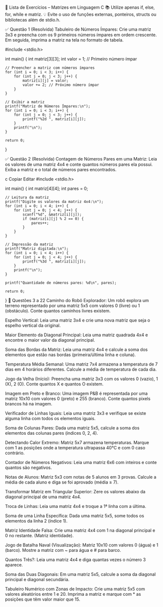 🌿 Lista de Exercícios – Matrizes em Linguagem C
📚 Utilize apenas if, else, for, while e matriz.
💡 Evite o uso de funções externas, ponteiros, structs ou bibliotecas além de stdio.h.

✅ Questão 1 (Resolvida)
Tabuleiro de Números Ímpares:
Crie uma matriz 3x3 e preencha com os 9 primeiros números ímpares em ordem crescente. Em seguida, imprima a matriz na tela no formato de tabela.

#include <stdio.h>

int main() {
    int matriz[3][3];
    int valor = 1; // Primeiro número ímpar

    // Preencher a matriz com números ímpares
    for (int i = 0; i < 3; i++) {
        for (int j = 0; j < 3; j++) {
            matriz[i][j] = valor;
            valor += 2; // Próximo número ímpar
        }
    }

    // Exibir a matriz
    printf("Matriz de Números Ímpares:\n");
    for (int i = 0; i < 3; i++) {
        for (int j = 0; j < 3; j++) {
            printf("%2d ", matriz[i][j]);
        }
        printf("\n");
    }

    return 0;
}

✅ Questão 2 (Resolvida)
Contagem de Números Pares em uma Matriz:
Leia os valores de uma matriz 4x4 e conte quantos números pares ela possui. Exiba a matriz e o total de números pares encontrados.

c
Copiar
Editar
#include <stdio.h>

int main() {
    int matriz[4][4];
    int pares = 0;

    // Leitura da matriz
    printf("Digite os valores da matriz 4x4:\n");
    for (int i = 0; i < 4; i++) {
        for (int j = 0; j < 4; j++) {
            scanf("%d", &matriz[i][j]);
            if (matriz[i][j] % 2 == 0) {
                pares++;
            }
        }
    }

    // Impressão da matriz
    printf("Matriz digitada:\n");
    for (int i = 0; i < 4; i++) {
        for (int j = 0; j < 4; j++) {
            printf("%3d ", matriz[i][j]);
        }
        printf("\n");
    }

    printf("Quantidade de números pares: %d\n", pares);

    return 0;
}
📝 Questões 3 a 22
Caminho do Robô Explorador:
Um robô explora um terreno representado por uma matriz 5x5 com valores 0 (livre) ou 1 (obstáculo). Conte quantos caminhos livres existem.

Espelho Vertical:
Leia uma matriz 3x4 e crie uma nova matriz que seja o espelho vertical da original.

Maior Elemento da Diagonal Principal:
Leia uma matriz quadrada 4x4 e encontre o maior valor da diagonal principal.

Soma das Bordas da Matriz:
Leia uma matriz 4x4 e calcule a soma dos elementos que estão nas bordas (primeira/última linha e coluna).

Temperatura Média Semanal:
Uma matriz 7x4 armazena a temperatura de 7 dias em 4 horários diferentes. Calcule a média de temperatura de cada dia.

Jogo da Velha (Início):
Preencha uma matriz 3x3 com os valores 0 (vazio), 1 (X), 2 (O). Conte quantos X e quantos O existem.

Imagem em Preto e Branco:
Uma imagem P&B é representada por uma matriz 10x10 com valores 0 (preto) e 255 (branco). Conte quantos pixels brancos há na imagem.

Verificador de Linhas Iguais:
Leia uma matriz 3x3 e verifique se existe alguma linha com todos os elementos iguais.

Soma de Colunas Pares:
Dada uma matriz 5x5, calcule a soma dos elementos das colunas pares (índices 0, 2, 4).

Detectando Calor Extremo:
Matriz 5x7 armazena temperaturas. Marque com 1 as posições onde a temperatura ultrapassa 40°C e com 0 caso contrário.

Contador de Números Negativos:
Leia uma matriz 6x6 com inteiros e conte quantos são negativos.

Notas de Alunos:
Matriz 5x3 com notas de 5 alunos em 3 provas. Calcule a média de cada aluno e diga se foi aprovado (média ≥ 7).

Transformar Matriz em Triangular Superior:
Zere os valores abaixo da diagonal principal de uma matriz 4x4.

Troca de Linhas:
Leia uma matriz 4x4 e troque a 1ª linha com a última.

Soma de uma Linha Específica:
Dada uma matriz 5x5, some todos os elementos da linha 2 (índice 1).

Matriz Identidade Falsa:
Crie uma matriz 4x4 com 1 na diagonal principal e 0 no restante. (Matriz identidade).

Jogo de Batalha Naval (Visualização):
Matriz 10x10 com valores 0 (água) e 1 (barco). Mostre a matriz com ~ para água e # para barco.

Quantos Três?:
Leia uma matriz 4x4 e diga quantas vezes o número 3 aparece.

Soma das Duas Diagonais:
Em uma matriz 5x5, calcule a soma da diagonal principal e diagonal secundária.

Tabuleiro Numérico com Zonas de Impacto:
Crie uma matriz 5x5 com valores aleatórios entre 1 e 20. Imprima a matriz e marque com * as posições que têm valor maior que 15.
